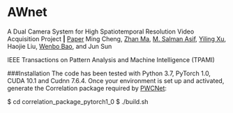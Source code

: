 # AWnet
A Dual Camera System for High Spatiotemporal Resolution Video Acquisition
Project **|** [Paper](https://arxiv.org/abs/1909.13051)
Ming Cheng, [Zhan Ma](https://vision.nju.edu.cn/fc/d3/c29470a457939/page.htm), [M. Salman Asif](https://intra.ece.ucr.edu/~sasif/index.html), [Yiling Xu](http://english.seiee.sjtu.edu.cn/english/detail/2737_1313.htm), Haojie Liu, [Wenbo Bao](https://sites.google.com/view/wenbobao/home), and Jun Sun

IEEE Transactions on Pattern Analysis and Machine Intelligence (TPAMI)

###Installation
The code has been tested with Python 3.7, PyTorch 1.0, CUDA 10.1 and Cudnn 7.6.4. Once your environment is set up and activated, generate the Correlation package required by [PWCNet](https://github.com/NVlabs/PWC-Net/tree/master/PyTorch/external_packages/correlation-pytorch-master):

  $ cd correlation_package_pytorch1_0
  $ ./build.sh
  
  
